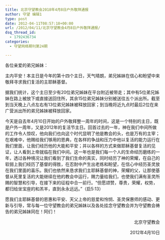 ```yaml
---
title: 北京守望教会2018年4月8日户外敬拜通报
author: 守望 编辑1
type: post
date: 2012-04-11T08:57:18+00:00
url: /2012/04/11/北京守望教会4月8日户外敬拜通报/
dsq_thread_id:
  - 1792436734
categories:
  - 守望网络期刊第24期

---
```

<!--more-->各位亲爱的弟兄姊妹：

主内平安！本主日是今年的第十四个主日，天气晴朗，弟兄姊妹在信心和盼望中来敬拜寻求我们复活的主耶稣基督。

据我们统计，这个主日至少有20位弟兄姊妹在平台附近被带走；其中有5位弟兄姊妹在路上被放下或直接送回住所，其余15位弟兄姊妹分别被送往五个派出所。截至到当天晚上八点左右有13位弟兄姊妹被释放回家；到当晚将近九点时最后2位在来广营派出所的弟兄姊妹被释放回家。

今天是自去年4月10日开始的户外敬拜整一周年的时间，这是一个特别的主日，既是户外一周年，又是2012年的复活节主日。回首过去的一年，神在我们中间所做的工作令人惊叹，他向我们也向这个时代显明了他是教会的头，也是万有的主宰；在艰难中，他赐给我们够用的恩典，在各样的争战和压力中他以复活的能力运行在我们里面，让我们经历他的大能和平安；并以各样的方式来做耶稣基督复活的见证，让人看到上帝就临在我们中间。这一年也是我们每一个人的生命经历磨练的一年，透过各种境况让我们看到了我们生命的真实，同时经历了神的荣耀，在自己的软弱上我们经历了基督的得胜，在忍耐中产生出老练和盼望，在信心中经历圣灵放在我们里面的喜乐。我们也依然来恳求我们主耶稣基督的神，荣耀的父，让那使基督从死里复活的大能继续在他的教会中运行，赐力量给我们，也使我们满有圣灵所赐的智慧和引导，在接下来的征程中合一前行。“但愿颂赞，尊贵，荣耀，权势，都归给坐宝座的和羔羊，直到永永远远。”（启5:13）

愿我们主耶稣基督的恩惠和平安、天父上帝的慈爱和怜悯、圣灵保惠师的感动、更新与引导，常与每一位守望教会的弟兄姊妹以及各处挂念守望教会并为守望教会祷告的弟兄姊妹同在！阿们！

<p style="text-align: right;" align="center">
                        北京守望教会
</p>

<p style="text-align: right;" align="center">
                             2012年4月10日
</p>